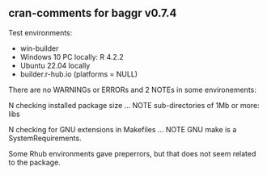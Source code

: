 ## cran-comments for baggr v0.7.4

Test environments:

* win-builder
* Windows 10 PC locally: R 4.2.2
* Ubuntu 22.04 locally
* builder.r-hub.io (platforms = NULL)

There are no WARNINGs or ERRORs and 2 NOTEs in some environements:

N checking installed package size ... NOTE
  sub-directories of 1Mb or more: libs
  
N checking for GNU extensions in Makefiles ... NOTE
  GNU make is a SystemRequirements.

Some Rhub environments gave preperrors, 
but that does not seem related to the package.
